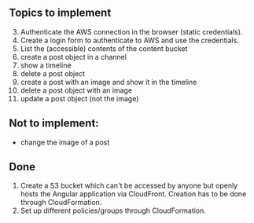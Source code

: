 Topics to implement
-------------------
  3. Authenticate the AWS connection in the browser (static credentials).
  4. Create a login form to authenticate to AWS and use the credentials.
  5. List the (accessible) contents of the content bucket
  6. create a post object in a channel
  7. show a timeline
  8. delete a post object
  9. create a post with an image and show it in the timeline
 10. delete a post object with an image
 11. update a post object (not the image)

Not to implement:
-----------------
* change the image of a post


Done
----
  1. Create a S3 bucket which can't be accessed by anyone but openly hosts the
     Angular application via CloudFront.
     Creation has to be done through CloudFormation.
  2. Set up different policies/groups through CloudFormation.

